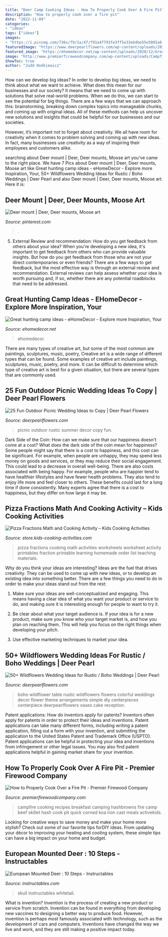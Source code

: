 ```yaml
---
title: "Deer Camp Cooking Ideas - How To Properly Cook Over A Fire Pit"
description: "How to properly cook over a fire pit"
date: "2022-11-09"
categories:
- "ideas"
tags: ["ideas"]
images:
- "https://i.pinimg.com/736x/f9/1a/47/f91a47793fe3ff5e33eb4be55e5085a6.jpg"
featuredImage: "https://www.deerpearlflowers.com/wp-content/uploads/2017/02/Summer-Outdoor-Picnic-Wedding-Ideas-19.jpg"
featured_image: "https://ehomedecor.net/wp-content/uploads/2020/12/Great-hunting-camp-ideas-12.jpg"
image: "http://www.premierfirewoodcompany.com/wp-content/uploads/Campfire-Cooking.jpg"
ShowToc: true
author: "Judd Hodkiewicz"
---
```



How can we develop big ideas?
In order to develop big ideas, we need to think about what we want to achieve. What does this mean for our businesses and our society? It means that we need to come up with solutions that solve real-world problems. When we do this, we can start to see the potential for big things.
There are a few ways that we can approach this: brainstorming, breaking down complex topics into manageable chunks, and coming up with original ideas. All of these methods can help us uncover new solutions and insights that could be helpful for our businesses and our societies.

However, it’s important not to forget about creativity. We all have room for creativity when it comes to problem solving and coming up with new ideas. In fact, many businesses use creativity as a way of inspiring their employees and customers alike.

	

		
searching about Deer mount | Deer, Deer mounts, Moose art you've came to the right place. We have 7 Pics about Deer mount | Deer, Deer mounts, Moose art like Great hunting camp ideas - eHomeDecor - Explore more Inspiration, Your, 50+ Wildflowers Wedding Ideas for Rustic / Boho Weddings | Deer Pearl and also Deer mount | Deer, Deer mounts, Moose art. Here it is:
		
    
## Deer Mount | Deer, Deer Mounts, Moose Art

<img loading=lazy src="https://i.pinimg.com/736x/f9/1a/47/f91a47793fe3ff5e33eb4be55e5085a6.jpg" onerror="this.onerror=null;this.src='https://tse1.mm.bing.net/th?id=OIP.m2VgfmzYtzA4YwNEl2EWkAHaNK&amp;pid=15.1';" alt="Deer mount | Deer, Deer mounts, Moose art">

_Source: pinterest.com_

>. 

	

5. External Review and recommendation: How do you get feedback from others about your idea?
When you're developing a new idea, it's important to get feedback from others who can provide valuable insights. But how do you get feedback from those who are not your direct contemporaries or even friends? There are a few ways to get feedback, but the most effective way is through an external review and recommendation. External reviews can help assess whether your idea is worth pursuing and, if so, whether there are any potential roadblocks that need to be addressed.

    
## Great Hunting Camp Ideas - EHomeDecor - Explore More Inspiration, Your

<img loading=lazy src="https://ehomedecor.net/wp-content/uploads/2020/12/Great-hunting-camp-ideas-12.jpg" onerror="this.onerror=null;this.src='https://tse4.mm.bing.net/th?id=OIP.1_T4LDKfLNNYJioylQ9QZAHaE7&amp;pid=15.1';" alt="Great hunting camp ideas - eHomeDecor - Explore more Inspiration, Your">

_Source: ehomedecor.net_

>ehomedecor. 

	

There are many types of creative art, but some of the most common are paintings, sculptures, music, poetry,
Creative art is a wide range of different types that can be found. Some examples of creative art include paintings, sculptures, music, poetry, and more. It can be difficult to determine which type of creative art is best for a given situation, but there are several types that are commonly used.

    
## 25 Fun Outdoor Picnic Wedding Ideas To Copy | Deer Pearl Flowers

<img loading=lazy src="https://www.deerpearlflowers.com/wp-content/uploads/2017/02/Summer-Outdoor-Picnic-Wedding-Ideas-19.jpg" onerror="this.onerror=null;this.src='https://tse2.mm.bing.net/th?id=OIP.lPFej0v2deTXVbOhpTI6MQHaLH&amp;pid=15.1';" alt="25 Fun Outdoor Picnic Wedding Ideas to Copy | Deer Pearl Flowers">

_Source: deerpearlflowers.com_

>picnic outdoor rustic summer decor copy fun. 

	

Dark Side of the Coin: How can we make sure that our happiness doesn't come at a cost?
What does the dark side of the coin mean for happiness?
Some people might say that there is a cost to happiness, and this cost can be significant. For example, when people are unhappy, they may spend less money on goods and services, or they may reduce their social engagement. This could lead to a decrease in overall well-being.
There are also costs associated with being happy. For example, people who are happier tend to have healthier lifestyles and have fewer health problems. They also tend to enjoy life more and feel closer to others. These benefits could last for a long time if done consistently.
Many experts agree that there is a cost to happiness, but they differ on how large it may be.

    
## Pizza Fractions Math And Cooking Activity – Kids Cooking Activities

<img loading=lazy src="http://cdn.shopify.com/s/files/1/0854/7316/products/pizzamathtn1_grande.jpg?v=1433870375" onerror="this.onerror=null;this.src='https://tse4.mm.bing.net/th?id=OIP.hbEw1VH2cy7Dh9SuSJvSeAAAAA&amp;pid=15.1';" alt="Pizza Fractions Math and Cooking Activity – Kids Cooking Activities">

_Source: store.kids-cooking-activities.com_

>pizza fractions cooking math activities worksheets worksheet activity printables fraction printable learning homemade order list teaching materials. 

	

Why do you think your ideas are interesting?
Ideas are the fuel that drives creativity. They can be used to come up with new ideas, or to develop an existing idea into something better. There are a few things you need to do in order to make your ideas stand out from the rest:
1. Make sure your ideas are well-conceptualized and engaging. This means having a clear idea of what you want your product or service to do, and making sure it is interesting enough for people to want to try it.

2. Be clear about what your target audience is. If your idea is for a new product, make sure you know who your target market is, and how you plan on reaching them. This will help you focus on the right things when developing your pitch.

3. Use effective marketing techniques to market your idea.

    
## 50+ Wildflowers Wedding Ideas For Rustic / Boho Weddings | Deer Pearl

<img loading=lazy src="http://www.deerpearlflowers.com/wp-content/uploads/2015/05/colorful-wildflower-wedding-table-number-decor.jpg" onerror="this.onerror=null;this.src='https://tse3.mm.bing.net/th?id=OIP.pLu1eM-I9vdjAebzKoc1YgAAAA&amp;pid=15.1';" alt="50+ Wildflowers Wedding Ideas for Rustic / Boho Weddings | Deer Pearl">

_Source: deerpearlflowers.com_

>boho wildflower table rustic wildflowers flowers colorful weddings decor flower theme arrangements simple diy centerpieces centerpiece deerpearlflowers vases cake reception. 

	

Patent applications: How do inventors apply for patents?
Inventors often apply for patents in order to protect their ideas and inventions. Patent applications can take many different forms, including writing a patent application, filling out a form with your invention, and submitting the application to the United States Patent and Trademark Office (USPTO). 
Patent applications can be helpful in protecting your idea and inventions from infringement or other legal issues. You may also find patent applications helpful in gaining market share for your invention.

    
## How To Properly Cook Over A Fire Pit - Premier Firewood Company

<img loading=lazy src="http://www.premierfirewoodcompany.com/wp-content/uploads/Campfire-Cooking.jpg" onerror="this.onerror=null;this.src='https://tse1.mm.bing.net/th?id=OIP.5cvqtaQqy3BnACAZBtMbMwHaE7&amp;pid=15.1';" alt="How to Properly Cook Over a Fire Pit - Premier Firewood Company">

_Source: premierfirewoodcompany.com_

>campfire cooking recipes breakfast camping hashbrowns fire camp beef skillet hash cook pit quick corned koa iron cast meals activekids. 

	

Looking for creative ways to save money and make your home more stylish? Check out some of our favorite tips forDIY ideas. From updating your décor to improving your heating and cooling system, these simple tips can have a big impact on your home and budget.

    
## European Mounted Deer : 10 Steps - Instructables

<img loading=lazy src="https://content.instructables.com/ORIG/FP2/6A7X/HO7XDLG3/FP26A7XHO7XDLG3.jpg?frame=1&amp;width=2100" onerror="this.onerror=null;this.src='https://tse1.mm.bing.net/th?id=OIP.Xa-IB7DDiRwv5xNWNG7OpQHaFj&amp;pid=15.1';" alt="European Mounted Deer : 10 Steps - Instructables">

_Source: instructables.com_

>skull instructables whitetail. 

	

What is invention?
Invention is the process of creating a new product or service from scratch. Invention can be found in everything from developing new vaccines to designing a better way to produce food. However, invention is perhaps most famously associated with technology, such as the development of cars and computers. Inventions have changed the way we live and work, and they are still making a positive impact today.

